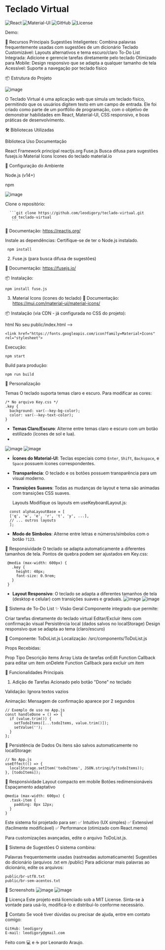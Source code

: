 # Teclado Virtual 

![React](https://img.shields.io/badge/React-18.2.0-61DAFB?style=for-the-badge&logo=react&logoColor=white)
![Material-UI](https://img.shields.io/badge/Material--UI-5.15.0-0081CB?style=for-the-badge&logo=mui&logoColor=white)
![GitHub](https://img.shields.io/badge/GitHub-Repository-181717?style=for-the-badge&logo=github&logoColor=white)
![License](https://img.shields.io/badge/License-MIT-green?style=for-the-badge)

  Demo:


🚀 Recursos Principais
  Sugestões Inteligentes: Combina palavras frequentemente usadas com sugestões de um dicionário
  Teclado Customizável: Layouts alternativos e tema escuro/claro
  To-Do List Integrada: Adicione e gerencie tarefas diretamente pelo teclado
  Otimizado para Mobile: Design responsivo que se adapta a qualquer tamanho de tela
  Acessível: Suporte a navegação por teclado físico

📦 Estrutura do Projeto

![image](https://github.com/user-attachments/assets/3f9c3324-1b68-4906-9e4a-2aff2bc4dd78)

O Teclado Virtual é uma aplicação web que simula um teclado físico, permitindo que os usuários digitem texto em um campo de entrada. Ele foi criado como parte de um portfólio de programação, com o objetivo de demonstrar habilidades em React, Material-UI, CSS responsivo, e boas práticas de desenvolvimento.

🛠️ Bibliotecas Utilizadas

Biblioteca	Uso	Documentação

  React	Framework principal	reactjs.org
  Fuse.js	Busca difusa para sugestões	fusejs.io
  Material Icons	Ícones do teclado	material.io
  
🔧 Configuração do Ambiente

  Node.js (v14+)
  
  npm
  

![image](https://github.com/user-attachments/assets/01b4f1d6-c1c8-4774-9371-3cab01353949)


Clone o repositório:
     
      ```git clone https://github.com/leodigory/teclado-virtual.git
       cd teclado-virtual
       ```

🔗 Documentação: https://reactjs.org/

Instale as dependências: Certifique-se de ter o Node.js instalado.
   
   
     npm install
   

2. Fuse.js (para busca difusa de sugestões)
   
🔗 Documentação: https://fusejs.io/

📦 Instalação:

```
npm install fuse.js
```

3. Material Icons (ícones do teclado)
🔗 Documentação: https://mui.com/material-ui/material-icons/

📦 Instalação (via CDN - já configurada no CSS do projeto):

html
No seu public/index.html -->
        
```
<link href="https://fonts.googleapis.com/icon?family=Material+Icons" rel="stylesheet">
```

Execução:

    npm start

Build para produção:

    npm run build

🎨 Personalização

Temas
O teclado suporta temas claro e escuro. Para modificar as cores:

    /* No arquivo Key.css */
    .key {
      background: var(--key-bg-color);
      color: var(--key-text-color);
    }

  - **Temas Claro/Escuro**: Alterne entre temas claro e escuro com um botão estilizado (ícones de sol e lua).
  - 
  ![image](https://github.com/user-attachments/assets/cedaae25-98da-49a6-808f-76e57c0aa903)  ![image](https://github.com/user-attachments/assets/8a6128de-e8eb-4c10-87c3-e1fdab7f8339)


- **Ícones do Material-UI**: Teclas especiais como `Enter`, `Shift`, `Backspace`, e `Space` possuem ícones correspondentes.
- **Transparência**: O teclado e os botões possuem transparência para um visual moderno.
- **Transições Suaves**: Todas as mudanças de layout e tema são animadas com transições CSS suaves.


  Layouts
Modifique os layouts em useKeyboardLayout.js:
```
  const alphaLayoutBase = [
  ['q', 'w', 'e', 'r', 't', 'y', ...],
  // ... outros layouts
  ];
```
 - **Modo de Símbolos**: Alterne entre letras e números/símbolos com o botão `?123`.

  📱 Responsividade
O teclado se adapta automaticamente a diferentes tamanhos de tela. Pontos de quebra podem ser ajustados em Key.css:
   ```
    @media (max-width: 600px) {
      .key {
        height: 40px;
        font-size: 0.9rem;
      }
    }
  ```

- **Layout Responsivo**: O teclado se adapta a diferentes tamanhos de tela (desktop e celular) com transições suaves e graduais.
![image](https://github.com/user-attachments/assets/9d2017ad-e3e6-4c32-8087-9f5a672bfde2) ![image](https://github.com/user-attachments/assets/d904ba20-f8ed-40d2-bc5f-0f6322fa8080)

📝 Sistema de To-Do List
✨ Visão Geral
Componente integrado que permite:

  Criar tarefas diretamente do teclado virtual
  Editar/Excluir itens com confirmação visual
  Persistência local (dados salvos no localStorage)
  Design responsivo que se adapta ao tema (claro/escuro)

🧩 Componente: ToDoList.js
Localização:
/src/components/ToDoList.js

Props Recebidas:

Prop	Tipo	Descrição
  items	Array	Lista de tarefas
  onEdit	Function	Callback para editar um item
  onDelete	Function	Callback para excluir um item

🔧 Funcionalidades Principais
1. Adição de Tarefas
  Acionado pelo botão "Done" no teclado

Validação: Ignora textos vazios

  Animação: Mensagem de confirmação aparece por 2 segundos

```
// Exemplo de uso no App.js
const handleDone = () => {
  if (value.trim()) {
    setTodoItems([...todoItems, value.trim()]);
    setValue('');
  }
};
```

💾 Persistência de Dados
Os itens são salvos automaticamente no localStorage:

```
// No App.js
useEffect(() => {
  localStorage.setItem('todoItems', JSON.stringify(todoItems));
}, [todoItems]);
```

📱 Responsividade
  Layout compacto em mobile
  Botões redimensionáveis
  Espaçamento adaptativo

```
@media (max-width: 600px) {
  .task-item {
    padding: 8px 12px;
  }
}
```

Este sistema foi projetado para ser:
✅ Intuitivo (UX simples)
✅ Extensível (facilmente modificável)
✅ Performance (otimizado com React.memo)

Para customizações avançadas, edite o arquivo ToDoList.js.

🧠 Sistema de Sugestões
O sistema combina:

  Palavras frequentemente usadas (rastreadas automaticamente)
  Sugestões do dicionário (arquivos .txt em /public)
  Para adicionar mais palavras ao dicionário, edite os arquivos:
  
  ```
  public/br-utf8.txt
  public/br-sem-acentos.txt
  ```

  📸 Screenshots
  ![image](https://github.com/user-attachments/assets/0aae0319-df5f-4952-84a0-1d263df723b4)
  ![image](https://github.com/user-attachments/assets/a4aee23e-adf1-42cc-a9fd-593a76532b2d)

  

📜 Licença
Este projeto está licenciado sob a MIT License. Sinta-se à vontade para usá-lo, modificá-lo e distribuí-lo conforme necessário.


📧 Contato
Se você tiver dúvidas ou precisar de ajuda, entre em contato comigo:
```
GitHub: leodigory
E-mail: leodigory@gmail.com
```
Feito com 💻 e ☕ por Leonardo Araujo.
